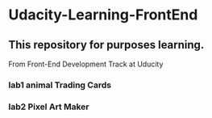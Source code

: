 # Udacity-Learning-FrontEnd
## This repository for purposes learning.

From Front-End Development Track at Uducity

### lab1 animal Trading Cards

### lab2 Pixel Art Maker
